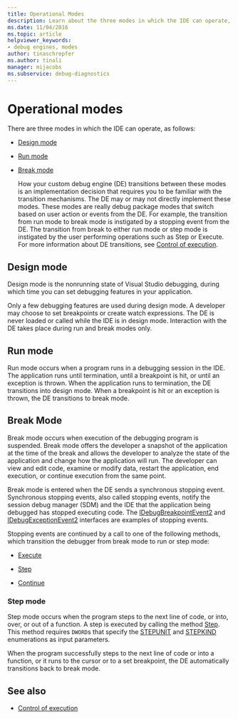 ```yaml
---
title: Operational Modes
description: Learn about the three modes in which the IDE can operate, which are design mode, run mode, and break mode.
ms.date: 11/04/2016
ms.topic: article
helpviewer_keywords:
- debug engines, modes
author: tinaschrepfer
ms.author: tinali
manager: mijacobs
ms.subservice: debug-diagnostics
---
```

# Operational modes

There are three modes in which the IDE can operate, as follows:

- [Design mode](#vsconoperationalmodesanchor1)

- [Run mode](#vsconoperationalmodesanchor2)

- [Break mode](#vsconoperationalmodesanchor3)

  How your custom debug engine (DE) transitions between these modes is an implementation decision that requires you to be familiar with the transition mechanisms. The DE may or may not directly implement these modes. These modes are really debug package modes that switch based on user action or events from the DE. For example, the transition from run mode to break mode is instigated by a stopping event from the DE. The transition from break to either run mode or step mode is instigated by the user performing operations such as Step or Execute. For more information about DE transitions, see [Control of execution](../../extensibility/debugger/control-of-execution.md).

## <a name="vsconoperationalmodesanchor1"></a> Design mode
 Design mode is the nonrunning state of Visual Studio debugging, during which time you can set debugging features in your application.

 Only a few debugging features are used during design mode. A developer may choose to set breakpoints or create watch expressions. The DE is never loaded or called while the IDE is in design mode. Interaction with the DE takes place during run and break modes only.

## <a name="vsconoperationalmodesanchor2"></a> Run mode
 Run mode occurs when a program runs in a debugging session in the IDE. The application runs until termination, until a breakpoint is hit, or until an exception is thrown. When the application runs to termination, the DE transitions into design mode. When a breakpoint is hit or an exception is thrown, the DE transitions to break mode.

## <a name="vsconoperationalmodesanchor3"></a> Break Mode
 Break mode occurs when execution of the debugging program is suspended. Break mode offers the developer a snapshot of the application at the time of the break and allows the developer to analyze the state of the application and change how the application will run. The developer can view and edit code, examine or modify data, restart the application, end execution, or continue execution from the same point.

 Break mode is entered when the DE sends a synchronous stopping event. Synchronous stopping events, also called stopping events, notify the session debug manager (SDM) and the IDE that the application being debugged has stopped executing code. The [IDebugBreakpointEvent2](../../extensibility/debugger/reference/idebugbreakpointevent2.md) and [IDebugExceptionEvent2](../../extensibility/debugger/reference/idebugexceptionevent2.md) interfaces are examples of stopping events.

 Stopping events are continued by a call to one of the following methods, which transition the debugger from break mode to run or step mode:

- [Execute](../../extensibility/debugger/reference/idebugprocess3-execute.md)

- [Step](../../extensibility/debugger/reference/idebugprocess3-step.md)

- [Continue](../../extensibility/debugger/reference/idebugprocess3-continue.md)

### <a name="vsconoperationalmodesanchor4"></a> Step mode
 Step mode occurs when the program steps to the next line of code, or into, over, or out of a function. A step is executed by calling the method [Step](../../extensibility/debugger/reference/idebugprocess3-step.md). This method requires `DWORD`s that specify the [STEPUNIT](../../extensibility/debugger/reference/stepunit.md) and [STEPKIND](../../extensibility/debugger/reference/stepkind.md) enumerations as input parameters.

 When the program successfully steps to the next line of code or into a function, or it runs to the cursor or to a set breakpoint, the DE automatically transitions back to break mode.

## See also
- [Control of execution](../../extensibility/debugger/control-of-execution.md)
